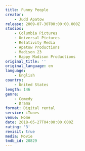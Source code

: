 ```yaml
---
title: Funny People
creator:
    - Judd Apatow
release: 2009-07-30T00:00:00.000Z
studios:
    - Columbia Pictures
    - Universal Pictures
    - Relativity Media
    - Apatow Productions
    - Madison 23
    - Happy Madison Productions
original_title: ''
original_language: en
language:
    - English
country:
    - United States
length: 146
genre:
    - Comedy
    - Drama
format: Digital rental
service: iTunes
venue: Home
date: 2018-05-27T04:00:00.000Z
rating: '3'
revisit: true
media: Movie
tmdb_id: 20829
---
```



